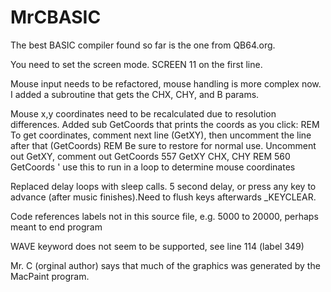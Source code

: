 # MrCBASIC
The best BASIC compiler found so far is the one from QB64.org.

You need to set the screen mode.  SCREEN 11 on the first line.

Mouse input needs to be refactored, mouse handling is more complex now.  I added a subroutine that gets the CHX, CHY, and B params. 

Mouse x,y coordinates need to be recalculated due to resolution differences.  Added sub GetCoords that prints the coords as you click:
REM To get coordinates, comment next line (GetXY), then uncomment the line after that (GetCoords)
REM Be sure to restore for normal use.  Uncomment out GetXY, comment out GetCoords
557 GetXY CHX, CHY
REM 560 GetCoords ' use this to run in a loop to determine mouse coordinates

Replaced delay loops with sleep calls.  5 second delay, or press any key to advance (after music finishes).Need to flush keys afterwards _KEYCLEAR.

Code references labels not in this source file, e.g. 5000 to 20000, perhaps meant to end program 

WAVE keyword does not seem to be supported, see line 114 (label 349)

Mr. C (orginal author) says that much of the graphics was generated by the MacPaint program.

